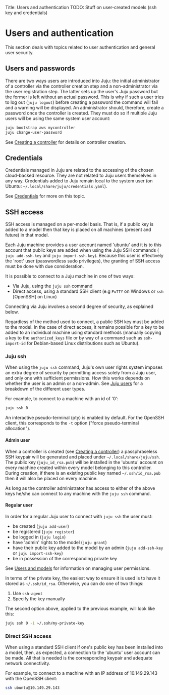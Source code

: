 Title: Users and authentication
TODO:  Stuff on user-created models (ssh key and credentials)


# Users and authentication

This section deals with topics related to user authentication and general user
security.


## Users and passwords

There are two ways users are introduced into Juju: the initial administrator of
a controller via the controller creation step and a non-administrator via the
user registration step. The latter sets up the user's Juju password but the
former is left without an actual password.  This is why if such a user tries to
log out (`juju logout`) before creating a password the command will fail and a
warning will be displayed. An administrator should, therefore, create a
password once the controller is created. They must do so if multiple Juju users
will be using the same system user account:

```bash
juju bootstrap aws mycontroller
juju change-user-password
```

See [Creating a controller][controllers-creating] for details on controller
creation.

## Credentials

Credentials managed in Juju are related to the accessing of the chosen
cloud-backed resource. They are not related to Juju users themselves in any
way. Credentials added to Juju remain local to the system user (on Ubuntu:
`~/.local/share/juju/credentials.yaml`).

See [Credentials][credentials] for more on this topic.

## SSH access

SSH access is managed on a per-model basis. That is, if a public key is added
to a model then that key is placed on all machines (present and future) in that
model.

Each Juju machine provides a user account named 'ubuntu' and it is to this
account that public keys are added when using the Juju SSH commands (
`juju add-ssh-key` and `juju import-ssh-key`). Because this user is effectively
the 'root' user (passwordless sudo privileges), the granting of SSH access must
be done with due consideration.

It is possible to connect to a Juju machine in one of two ways:

- Via Juju, using the `juju ssh` command
- Direct access, using a standard SSH client (e.g `PuTTY` on Windows or `ssh`
  [OpenSSH] on Linux)

Connecting via Juju involves a second degree of security, as explained below.

Regardless of the method used to connect, a public SSH key must be added to the
model. In the case of direct access, it remains possible for a key to be added
to an individual machine using standard methods (manually copying a key to the
`authorized_keys` file or by way of a command such as `ssh-import-id` for
Debian-based Linux distributions such as Ubuntu).

### Juju ssh
 
When using the `juju ssh` command, Juju's own user rights system imposes an
extra degree of security by permitting access solely from a Juju user, and only
one with sufficient permissions. How this works depends on whether the user is
an admin or a non-admin. See [Juju users][users] for a breakdown of the
different user types.

For example, to connect to a machine with an id of '0':

```bash
juju ssh 0
```

An interactive pseudo-terminal (pty) is enabled by default. For the OpenSSH
client, this corresponds to the `-t` option ("force pseudo-terminal
allocation").

#### Admin user

When a controller is created (see
[Creating a controller][controllers-creating]) a passphraseless SSH keypair
will be generated and placed under `~/.local/share/juju/ssh`. The public key
(`juju_id_rsa.pub`) will be installed in the 'ubuntu' account on every machine
created within every model belonging to this controller. During creation, if
there is an existing public key named `~/.ssh/id_rsa.pub` then it will also be
placed on every machine.

As long as the controller administrator has access to either of the above keys
he/she can connect to any machine with the `juju ssh` command.

#### Regular user

In order for a regular Juju user to connect with `juju ssh` the user must:

- be created (`juju add-user`)
- be registered (`juju register`)
- be logged in (`juju login`)
- have 'admin' rights to the model (`juju grant`)
- have their public key added to the model by an admin (`juju add-ssh-key` or
  `juju import-ssh-key`)
- be in possession of the corresponding private key

See [Users and models][models-users] for information on managing user
permissions.

In terms of the private key, the easiest way to ensure it is used is to have it
stored as `~/.ssh/id_rsa`. Otherwise, you can do one of two things:

 1. Use `ssh-agent`
 1. Specify the key manually

The second option above, applied to the previous example, will look like this:

```bash
juju ssh 0 -i ~/.ssh/my-private-key
```

### Direct SSH access

When using a standard SSH client if one's public key has been installed into a
model, then, as expected, a connection to the 'ubuntu' user account can be
made. All that is needed is the corresponding keypair and adequate network
connectivity. 

For example, to connect to a machine with an IP address of 10.149.29.143 with
the OpenSSH client:

```bash
ssh ubuntu@10.149.29.143
```


<!-- LINKS -->

[controllers-creating]: ./controllers-creating.html
[credentials]: ./credentials.html
[users]: ./users.html
[models]: ./models.html
[models-users]: ./users-models.html
